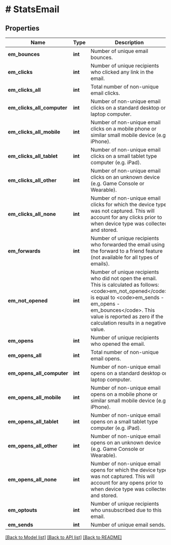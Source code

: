 # # StatsEmail

## Properties

Name | Type | Description | Notes
------------ | ------------- | ------------- | -------------
**em_bounces** | **int** | Number of unique email bounces. | [optional]
**em_clicks** | **int** | Number of unique recipients who clicked any link in the email. | [optional]
**em_clicks_all** | **int** | Total number of non-unique email clicks. | [optional]
**em_clicks_all_computer** | **int** | Number of non-unique email clicks on a standard desktop or laptop computer. | [optional]
**em_clicks_all_mobile** | **int** | Number of non-unique email clicks on a mobile phone or similar small mobile device (e.g. iPhone). | [optional]
**em_clicks_all_tablet** | **int** | Number of non-unique email clicks on a small tablet type computer (e.g. iPad). | [optional]
**em_clicks_all_other** | **int** | Number of non-unique email clicks on an unknown device (e.g. Game Console or Wearable). | [optional]
**em_clicks_all_none** | **int** | Number of non-unique email clicks for which the device type was not captured. This will account for any clicks prior to when device type was collected and stored. | [optional]
**em_forwards** | **int** | Number of unique recipients who forwarded the email using the forward to a friend feature (not available for all types of emails). | [optional]
**em_not_opened** | **int** | Number of unique recipients who did not open the email. This is calculated as follows: &lt;code&gt;em_not_opened&lt;/code&gt; is equal to &lt;code&gt;em_sends - em_opens - em_bounces&lt;/code&gt;. This value is reported as zero if the calculation results in a negative value. | [optional]
**em_opens** | **int** | Number of unique recipients who opened the email. | [optional]
**em_opens_all** | **int** | Total number of non-unique email opens. | [optional]
**em_opens_all_computer** | **int** | Number of non-unique email opens on a standard desktop or laptop computer. | [optional]
**em_opens_all_mobile** | **int** | Number of non-unique email opens on a mobile phone or similar small mobile device (e.g. iPhone). | [optional]
**em_opens_all_tablet** | **int** | Number of non-unique email opens on a small tablet type computer (e.g. iPad). | [optional]
**em_opens_all_other** | **int** | Number of non-unique email opens on an unknown device (e.g. Game Console or Wearable). | [optional]
**em_opens_all_none** | **int** | Number of non-unique email opens for which the device type was not captured. This will account for any opens prior to when device type was collected and stored. | [optional]
**em_optouts** | **int** | Number of unique recipients who unsubscribed due to this email. | [optional]
**em_sends** | **int** | Number of unique email sends. | [optional]

[[Back to Model list]](../../README.md#models) [[Back to API list]](../../README.md#endpoints) [[Back to README]](../../README.md)
